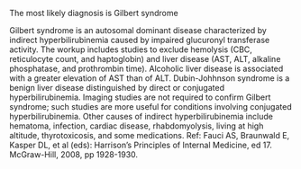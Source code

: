 The most likely diagnosis is Gilbert syndrome

Gilbert syndrome is an autosomal dominant disease characterized by indirect hyperbilirubinemia caused by impaired glucuronyl transferase activity.  The workup includes studies to exclude hemolysis (CBC, reticulocyte count, and haptoglobin) and liver disease (AST, ALT, alkaline phosphatase, and prothrombin time).  Alcoholic liver disease is associated with a greater elevation of AST than of ALT.  Dubin-Johhnson syndrome is a benign liver disease distinguished by direct or conjugated hyperbilirubinemia.  Imaging studies are not required to confirm Gilbert syndrome; such studies are more useful for conditions involving conjugated hyperbilirubinemia.  Other causes of indirect hyperbilirubinemia include hematoma, infection, cardiac disease, rhabdomyolysis, living at high altitude, thyrotoxicosis, and some medications. Ref: Fauci AS, Braunwald E, Kasper DL, et al (eds): Harrison’s Principles of Internal Medicine, ed 17. McGraw-Hill, 2008, pp 1928-1930.